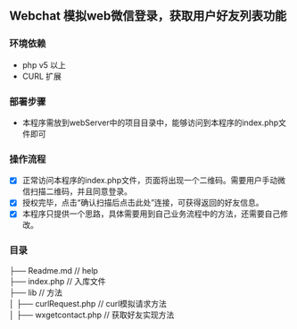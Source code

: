 ## Webchat 模拟web微信登录，获取用户好友列表功能
### 环境依赖
- php v5 以上
- CURL 扩展
### 部署步骤
- 本程序需放到webServer中的项目目录中，能够访问到本程序的index.php文件即可
### 操作流程
- [x] 正常访问本程序的index.php文件，页面将出现一个二维码。需要用户手动微信扫描二维码，并且同意登录。
- [x] 授权完毕，点击“确认扫描后点击此处”连接，可获得返回的好友信息。
- [x] 本程序只提供一个思路，具体需要用到自己业务流程中的方法，还需要自己修改。
### 目录
├── Readme.md                   // help<br>
├── index.php                   // 入库文件<br>
├── lib                         // 方法<br>
│   ├── curlRequest.php         // curl模拟请求方法<br>
│   ├── wxgetcontact.php        // 获取好友实现方法<br>
